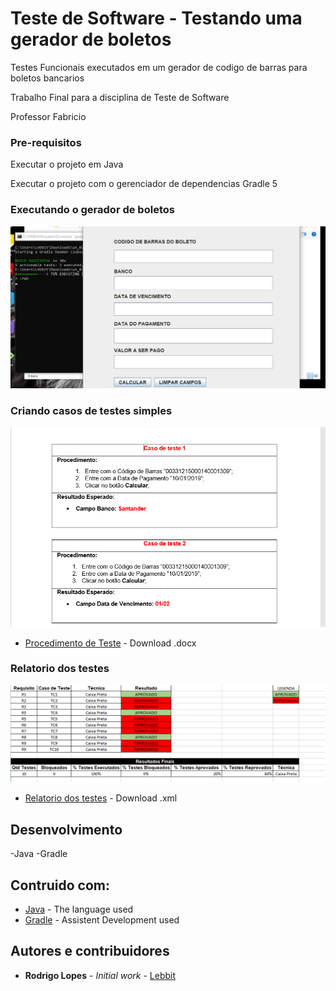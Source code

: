 # Teste de Software - Testando uma gerador de boletos

Testes Funcionais executados em um gerador de codigo de barras para boletos bancarios

Trabalho Final para a disciplina de Teste de Software

Professor Fabricio

### Pre-requisitos

Executar o projeto em Java

Executar o projeto com o gerenciador de dependencias Gradle 5

### Executando o gerador de boletos
![alt text](https://github.com/HammerSteinBrain/Teste_Boleto/blob/master/Screenshot_1.png)

### Criando casos de testes simples
![alt text](https://github.com/HammerSteinBrain/Teste_Boleto/blob/master/Caso_teste.png)

* [Procedimento de Teste](https://github.com/HammerSteinBrain/Teste_Boleto/blob/master/Casos_de_Teste.docx) - Download .docx

### Relatorio dos testes
![alt text](https://github.com/HammerSteinBrain/Teste_Boleto/blob/master/Resultado_Testes.png)

* [Relatorio dos testes](https://github.com/HammerSteinBrain/Teste_Boleto/blob/master/Resultado_Teste.xlsx) - Download .xml

## Desenvolvimento
-Java
-Gradle

## Contruido com:

* [Java](https://docs.oracle.com/javase/8/docs/technotes/tools/windows/javadoc.html) - The language used
* [Gradle](https://docs.gradle.org/current/userguide/userguide.html) - Assistent Development used


## Autores e contribuidores

* **Rodrigo Lopes** - *Initial work* - [Lebbit](https://github.com/hammersteinbrain)



